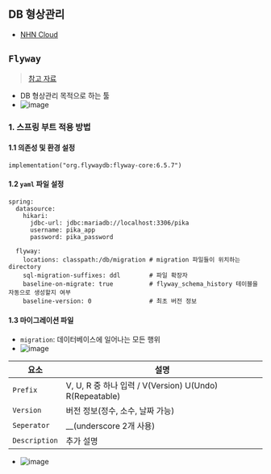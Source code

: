 ## DB 형상관리
- [NHN Cloud](https://meetup.toast.com/posts/173)

## `Flyway`
> [참고 자료](https://sabarada.tistory.com/193)
- DB 형상관리 목적으로 하는 툴
- ![image](https://user-images.githubusercontent.com/61215550/178890336-db4d3b60-dc37-42ad-ba84-c9373107a683.png)

### 1. 스프링 부트 적용 방법
#### 1.1 의존성 및 환경 설정
`implementation("org.flywaydb:flyway-core:6.5.7")`
#### 1.2 `yaml` 파일 설정
```
spring:
  datasource:
    hikari:
      jdbc-url: jdbc:mariadb://localhost:3306/pika
      username: pika_app
      password: pika_password

  flyway:
    locations: classpath:/db/migration # migration 파일들이 위치하는 directory
    sql-migration-suffixes: ddl        # 파일 확장자
    baseline-on-migrate: true          # flyway_schema_history 테이블을 자동으로 생성할지 여부 
    baseline-version: 0                # 최초 버전 정보
```
#### 1.3 마이그레이션 파일
- `migration`: 데이터베이스에 일어나는 모든 행위
- ![image](https://user-images.githubusercontent.com/61215550/178890908-0822f58a-153b-411d-927e-a7b4cc545598.png)


|요소|설명|
|-----|-----|
|`Prefix`|V, U, R 중 하나 입력 / V(Version) U(Undo) R(Repeatable)|
|`Version`|버전 정보(정수, 소수, 날짜 가능)|
|`Seperator`|__(underscore 2개 사용)|
|`Description`|추가 설명|

- ![image](https://user-images.githubusercontent.com/61215550/178891435-fde9db86-c5f2-4b58-8d5d-c02345fca238.png)
